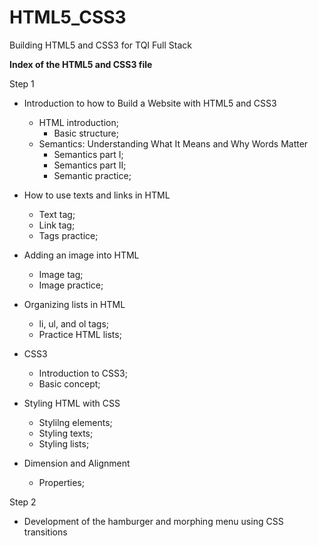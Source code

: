 # HTML5_CSS3
Building HTML5 and CSS3 for TQI Full Stack

 **Index of the HTML5 and CSS3 file**

Step 1

* Introduction to how to Build a Website with HTML5 and CSS3
  * HTML introduction;
    * Basic structure;
  * Semantics: Understanding What It Means and Why Words Matter
    * Semantics part I;
    * Semantics part II;
    * Semantic practice; 
* How to use texts and links in HTML
  * Text tag;
  * Link tag;
  * Tags practice;
* Adding an image into HTML
  * Image tag;
  * Image practice;
* Organizing lists in HTML
  * li, ul, and ol tags;
  * Practice HTML lists;
* CSS3
  * Introduction to CSS3;
  * Basic concept;
* Styling HTML with CSS
  * Stylilng elements;
  * Styling texts;
  * Styling lists;

* Dimension and Alignment
  * Properties;

Step 2

* Development of the hamburger and morphing menu using CSS transitions







